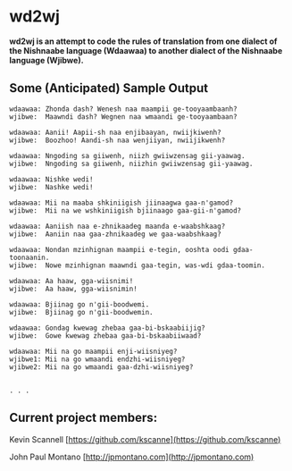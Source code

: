 # wd2wj

**wd2wj is an attempt to code the rules of translation from one dialect of the Nishnaabe language (Wdaawaa) to another dialect of the Nishnaabe language (Wjibwe).**


## Some (Anticipated) Sample Output

```
wdaawaa: Zhonda dash? Wenesh naa maampii ge-tooyaambaanh?
wjibwe:  Maawndi dash? Wegnen naa wmaandi ge-tooyaambaan?

wdaawaa: Aanii! Aapii-sh naa enjibaayan, nwiijkiwenh?
wjibwe:  Boozhoo! Aandi-sh naa wenjiiyan, nwiijikwenh?

wdaawaa: Nngoding sa giiwenh, niizh gwiiwzensag gii-yaawag.
wjibwe:  Nngoding sa giiwenh, niizhin gwiiwzensag gii-yaawag.

wdaawaa: Nishke wedi!
wjibwe:  Nashke wedi!

wdaawaa: Mii na maaba shkiniigish jiinaagwa gaa-n'gamod?
wjibwe:  Mii na we wshkiniigish bjiinaago gaa-gii-n'gamod?

wdaawaa: Aaniish naa e-zhnikaadeg maanda e-waabshkaag?
wjibwe:  Aaniin naa gaa-zhnikaadeg we gaa-waabshkaag?

wdaawaa: Nondan mzinhignan maampii e-tegin, ooshta oodi gdaa-toonaanin.
wjibwe:  Nowe mzinhignan maawndi gaa-tegin, was-wdi gdaa-toomin.

wdaawaa: Aa haaw, gga-wiisnimi!
wjibwe:  Aa haaw, gga-wiisnimin!

wdaawaa: Bjiinag go n'gii-boodwemi.
wjibwe:  Bjiinag go n'gii-boodwemin.

wdaawaa: Gondag kwewag zhebaa gaa-bi-bskaabiijig?
wjibwe:  Gowe kwewag zhebaa gaa-bi-bskaabiiwaad?

wdaawaa: Mii na go maampii enji-wiisniyeg?
wjibwe1: Mii na go wmaandi endzhi-wiisniyeg?
wjibwe2: Mii na go wmaandi gaa-dzhi-wiisniyeg?


. . .
```



## Current project members:

Kevin Scannell
[https://github.com/kscanne](https://github.com/kscanne)

John Paul Montano
[http://jpmontano.com](http://jpmontano.com)
